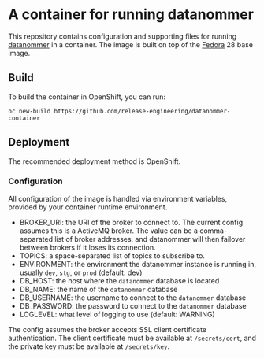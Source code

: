 # A container for running datanommer

This repository contains configuration and supporting files for running
[datanommer](https://github.com/fedora-infra/datanommer) in a container.
The image is built on top of the [Fedora](https://getfedora.org/) 28 base
image.

## Build

To build the container in OpenShift, you can run:
```
oc new-build https://github.com/release-engineering/datanommer-container
```

## Deployment

The recommended deployment method is OpenShift.

### Configuration

All configuration of the image is handled via environment variables,
provided by your container runtime environment.

- BROKER_URI: the URI of the broker to connect to. The current config
  assumes this is a ActiveMQ broker. The value can be a comma-separated
  list of broker addresses, and datanommer will then failover between
  brokers if it loses its connection.
- TOPICS: a space-separated list of topics to subscribe to.
- ENVIRONMENT: the environment the datanommer instance is running in,
  usually `dev`, `stg`, or `prod` (default: dev)
- DB_HOST: the host where the `datanommer` database is located
- DB_NAME: the name of the `datanommer` database
- DB_USERNAME: the username to connect to the `datanommer` database
- DB_PASSWORD: the password to connect to the `datanommer` database
- LOGLEVEL: what level of logging to use (default: WARNING)

The config assumes the broker accepts SSL client certificate
authentication. The client certificate must be available at
`/secrets/cert`, and the private key must be available at
`/secrets/key`.
